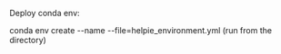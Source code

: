 Deploy conda env:

conda env create --name <env name> --file=helpie_environment.yml (run from the directory)